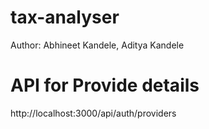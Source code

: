# tax-analyser

Author: Abhineet Kandele, Aditya Kandele

# API for Provide details

http://localhost:3000/api/auth/providers
